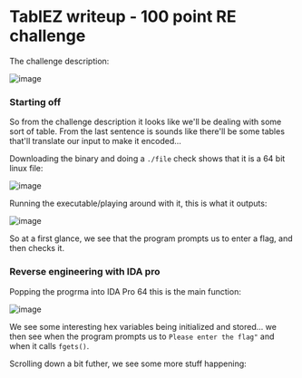 # TablEZ writeup - 100 point RE challenge

The challenge description:

![image](https://user-images.githubusercontent.com/41026969/56436169-f1119580-62a8-11e9-9355-3be5ce621652.png)

### Starting off

So from the challenge description it looks like we'll be dealing with some sort of table. From the last sentence is sounds like there'll be some tables that'll translate our input to make it encoded...

Downloading the binary and doing a ```./file``` check shows that it is a 64 bit linux file:

![image](https://user-images.githubusercontent.com/41026969/56436319-63827580-62a9-11e9-8e01-8f39672516bd.png)

Running the executable/playing around with it, this is what it outputs:

![image](https://user-images.githubusercontent.com/41026969/56436380-a2b0c680-62a9-11e9-8157-e853882e5869.png)

So at a first glance, we see that the program prompts us to enter a flag, and then checks it.

### Reverse engineering with IDA pro

Popping the progrma into IDA Pro 64 this is the main function:

![image](https://user-images.githubusercontent.com/41026969/56436646-92e5b200-62aa-11e9-90fb-31e06431c2d6.png)

We see some interesting hex variables being initialized and stored... we then see when the program prompts us to ```Please enter the flag"``` and when it calls ```fgets()```.

Scrolling down a bit futher, we see some more stuff happening:

